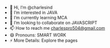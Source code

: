 - 👋 Hi, I’m @charlesind
- 👀 I’m interested in JAVA
- 🌱 I’m currently learning MCA
- 💞️ I’m looking to collaborate on JAVASCRIPT
- 📫 How to reach me charlespro504@gmail.com
- 😄 Pronouns: SMART WORK 
- ⚡ More Details: Explore the pages

<!---
charlesind/charlesind is a ✨ special ✨ repository because its `README.md` (this file) appears on your GitHub profile.
You can click the Preview link to take a look at your changes.
--->
